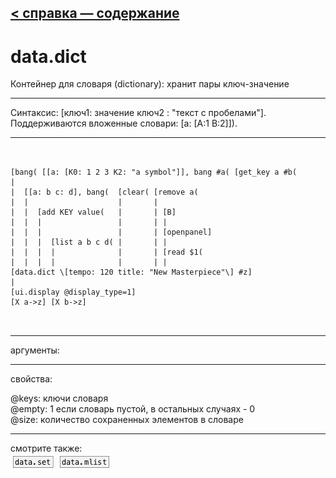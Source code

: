 [< справка — содержание](index.html)
---

# data.dict


Контейнер для словаря (dictionary): хранит пары ключ-значение

---

Синтаксис: [ключ1: значение ключ2 : &#34;текст с пробелами&#34;]. Поддерживаются вложенные словари: [a:
            [A:1 B:2]]).
<br>


---


```


[bang( [[a: [K0: 1 2 3 K2: "a symbol"]], bang #a( [get_key a #b(
|
|  [[a: b c: d], bang(  [clear( [remove a(
|  |                    |       |
|  |  [add KEY value(   |       | [B]
|  |  |                 |       | |
|  |  |                 |       | [openpanel]
|  |  |  [list a b c d( |       | |
|  |  |  |              |       | [read $1(
|  |  |  |              |       | |
[data.dict \[tempo: 120 title: "New Masterpiece"\] #z]
|
[ui.display @display_type=1]
[X a->z] [X b->z]

            
```

---
аргументы:


---
свойства:

@keys: ключи словаря<br>
@empty: 1 если словарь пустой, в остальных случаях - 0<br>
@size: количество сохраненных элементов в словаре<br>

---
смотрите также:<br>
[![data.set](img/object_data.set.png)](data.set.html)
[![data.mlist](img/object_data.mlist.png)](data.mlist.html)
